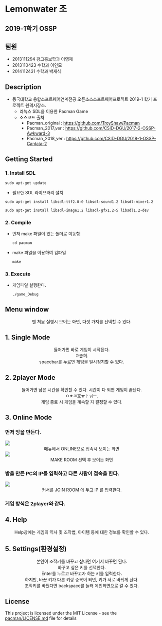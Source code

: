 # Lemonwater 조

## 2019-1학기 OSSP



## 팀원

- 2013111294 광고홍보학과 이영재
- 2013110423 수학과 이인모
- 2014112431 수학과 박재식



## Description

* 동국대학교 융합소프트웨어연계전공 오픈소스소프트웨어프로젝트 2019-1 학기 프로젝트 원격저장소.
  * 리눅스 SDL을 이용한 Pacman Game
  * 소스코드 출처
    * Pacman_original  : <https://github.com/TroyShaw/Pacman>  
    * Pacman_2017_ver : https://github.com/CSID-DGU/2017-2-OSSP-Awkward-3
    * Pacman_2018_ver : https://github.com/CSID-DGU/2018-1-OSSP-Cantata-2
    


## Getting Started

### 1. Install SDL

```
sudo apt-get update
```

* 필요한 SDL 라이브러리 설치

```
sudo apt-get install libsdl-ttf2.0-0 libsdl-sound1.2 libsdl-mixer1.2
```

```
sudo apt-get install libsdl-image1.2 libsdl-gfx1.2-5 libsdl1.2-dev
```

### 2. Compile

* 먼저 make 파일이 있는 폴더로 이동함
  ```ㅁㄴㅇㅁㅇ 
  cd pacman
  ```

* make 파일을 이용하여 컴파일

  ```
  make
  ```

### 3. Execute

* 게임파일 실행한다.

  ````
  ./game_Debug
  ````

## Menu window

<center>맨 처음 실행시 보이는 화면, 다섯 가지를 선택할 수 있다.</center>

## 1. Single Mode

<center>들어가면 바로 게임이 시작된다.</center>

<center>ㄹ촢허.</center>

<center>spacebar를 누르면 게임을 일시정지할 수 있다.</center>

## 2. 2player Mode

<center>들어가면 남은 시간을 확인할 수 있다. 시간이 다 되면 게임이 끝난다.</center>

<center>ㅇㅊㄿ호ㅠㅏㅝㅡ.</center>

<center>게임 종료 시 게임을 계속할 지 결정할 수 있다.</center>

## 3. Online Mode

### 먼저 방을 만든다.

<img src="https://i.imgur.com/KIFCRXe.png">

<center>메뉴에서 ONLINE으로 접속시 보이는 화면</center>

<img src="https://i.imgur.com/q6efYLy.png">

<center>MAKE ROOM 선택 후 보이는 화면</center>

### 방을 만든 PC의 IP를 입력하고 다른 사람이 접속을 한다.

<img src="https://i.imgur.com/P9jAkpH.png">

<center>커서를 JOIN ROOM 에 두고 IP 를 입력한다. </center>

### 게임 방식은 2player와 같다.

## 4. Help

<center>Help창에는 게임의 역사 및 조작법, 아이템 등에 대한 정보를 확인할 수 있다. </center>

## 5. Settings(환경설정)

<center>본인이 조작키를 바꾸고 싶다면 여기서 바꾸면 된다. </center>

<center>바꾸고 싶은 키를 선택한다. </center>

<center>Enter를 누르고 바꾸고자 하는 키를 입력한다. </center>

<center>하지만, 바꾼 키가 다른 키랑 중복이 되면, 키가 서로 바뀌게 된다. </center>

<center>조작키를 바꿨다면 backspace를 눌러 메인화면으로 갈 수 있다. </center>

## License

This project is licensed under the MIT License - see the [pacman/LICENSE.md](/pacman/LICENSE) file for details
